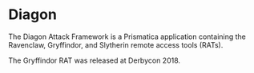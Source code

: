 # Diagon
The Diagon Attack Framework is a Prismatica application containing the Ravenclaw, Gryffindor, and Slytherin remote access tools (RATs).

The Gryffindor RAT was released at Derbycon 2018.

[](https://www.youtube.com/watch?v=wUs0c72fiLc)
